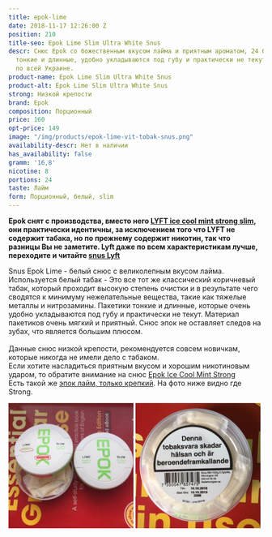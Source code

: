 ```yaml
---
title: epok-lime
date: 2018-11-17 12:26:00 Z
position: 210
title-seo: Epok Lime Slim Ultra White Snus
descr: Снюс Epok со божественным вкусом лайма и приятным ароматом, 24 белых пакетика,  порции
  тонкие и длинные, удобно укладываются под губу и практически не текут. Отправляем
  по всей Украине.
product-name: Epok Lime Slim Ultra White Snus
product-alt: Epok Lime Slim Ultra White Snus
strong: Низкой крепости
brand: Epok
composition: Порционный
price: 160
opt-price: 149
image: "/img/products/epok-lime-vit-tobak-snus.png"
availability-descr: Нет в наличии
has_availability: false
gramm: '16,8'
nicotine: 8
portions: 24
taste: Лайм
form: Порционный, белый, slim
---
```


**Epok снят с производства, вместо него [LYFT ice cool mint strong slim](/lyft-strong-ice-cool-mint-slim-all-white), они практически идентичны, за исключением того что LYFT не содержит табака, но по прежнему содержит никотин, так что разницы Вы не заметите. Lyft даже по всем характеристикам лучше, переходите и читайте [snus Lyft](/lyft-strong-ice-cool-mint-slim-all-white)**

Snus Epok Lime - белый снюс с великолепным вкусом лайма. Используется белый табак - Это все тот же классический коричневый табак, который проходит высокую степень очистки и в результате чего сводятся к минимуму нежелательные вещества, такие как тяжелые металлы и нитрозамины. Пакетики тонкие и длинные, которые очень удобно укладываются под губу и практически не текут. Материал пакетиков очень мягкий и приятный. Снюс эпок не оставляет следов на зубах, что является большим плюсом.<br><br>
Данные снюс низкой крепости, рекомендуется совсем новичкам, которые никогда не имели дело с табаком.<br>
Если хотите насладиться приятным вкусом и хорошим никотиновым ударом, то обратите внимание на снюс [Epok Ice Cool Mint Strong](/epok-strong-ice-cool-mint)<br>
Есть такой же [эпок лайм, только крепкий](/epok-lime-strong). На фото ниже видно где Strong.
<div class="mb-2">
<img class="img-fluid" style="width:49%" src="/img/products/epok-lime/epok-snus-lime-strong.jpg" alt="Epok Lime Snus">
<img class="img-fluid" style="width:49%" src="/img/products/epok-lime/snus-epok-lime-strong.jpg" alt="Epok Lime Снюс">
</div>